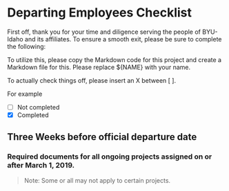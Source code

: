 # Departing Employees Checklist

First off, thank you for your time and diligence serving the people of BYU-Idaho and its affiliates. To ensure a smooth exit, please be sure to complete the following:

To utilize this, please copy the Markdown code for this project and create a Markdown file for this. Please replace ${NAME} with your name.

To actually check things off, please insert an X between [ ].

For example
- [ ] Not completed
- [X] Completed

## Three Weeks before official departure date

### Required documents for all ongoing projects assigned on or after March 1, 2019.

> Note: Some or all may not apply to certain projects.
<!-- Videotape a demo/explanation of projects that only runs ~1 or 2 times a semester>

*Important Note:* Some projects may require you to make a quick demo showing the project. Insert link here.

- [ ] Project 1
    - [ ] *Approved* Project Capture
    - [ ] Key Component Document
    - [ ] Full Design Document
- [ ] Project 2
    - [ ] *Approved* Project Capture
    - [ ] Key Component Document
    - [ ] Full Design Document
- [ ] Project 3
    - [ ] *Approved* Project Capture
    - [ ] Key Component Document
    - [ ] Full Design Document

### Project Documentation
- [ ] README.md properly filled out for each project worked on.
- [ ] Projects worked on and currently working on are on the Project Board.
- [ ] All of the projects are sufficiently commented according to the coding guidelines set forth by Josh.

### Project Transition
- [ ] Come up with a list of employees that you think would be capable of taking over your prject.
    - [ ] Reach out to Josh to receive approval.

### Schedule Exit Interview with Josh and/or Leads

> The main purposes of this meeting is to ensure that all loose ends are tied up, and to provide quality feedback both ways to help improve the office and you as an employee. You can also ask Josh and/or the leads for letters of recommendation. 

- [ ] Send out an outlook meeting invitation to meet with Josh and/or Leads. This meeting must happen on or before the last day of work.

## Last day

### Required documents for all projects assigned on or after March 1, 2019

### Project Transition
- [ ] The employee taking over is ready and comfortable to take over the project. He or she clearly understands the requirements and the definition of done for the project.
- [ ] Finish up your development portion and everything is commented.

-----------------------

## Josh/Leads Responsibilites
> Only Leads/Josh should only modify this section. Checked represents that the employee has it. Unchecked means that the employee does not have it.

- [ ] Employee can be located in BYU-Idaho Tech Ops Github organization
- [ ] Employee has roles in TFS.
- [ ] Employee has access to workday.
- [ ] Employee is in Team Google Drive.
- [ ] Employee has CCT account.
- [ ] Employee is in Slack
- [ ] Employee can be found in the work schedule.
- [ ] Employee has a license for Pluralsight.
- [ ] Employee has a license for Visual Studio

<!--- [ ] Remove employee from BYU-Idaho Tech Ops Github organization
- [ ] Remove employee from Team Google Drive.
- [ ] Complete process to revoke CCT account 
- [ ] Remove employee from Slack.
- [ ] Update work schedule
- [ ] Change passwords to systems that the employee may have access to
Pluralsight, tech ops admin roles, visual studio license, roles for TFS, toolbox, workday -->

<!-- Hiring/Exit checklist -- enter/undo checklist --- ryan's idea --> 
